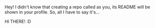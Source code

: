 Hey! I didn't know that creating a repo called as you, its README will be shown in your profile. So, all I have to say it's...

HI THERE! :D
